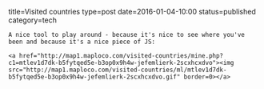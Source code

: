 title=Visited countries
type=post
date=2016-01-04-10:00
status=published
category=tech
~~~~~~
A nice tool to play around - because it's nice to see where you've been and because it's a nice piece of JS:

<a href="http://map1.maploco.com/visited-countries/mine.php?c1=mtlev1d7dk-b5fytqed5e-b3op0x9h4w-jefemlierk-2scxhcxdvo"><img src="http://map1.maploco.com/visited-countries/ml/mtlev1d7dk-b5fytqed5e-b3op0x9h4w-jefemlierk-2scxhcxdvo.gif" border=0></a>